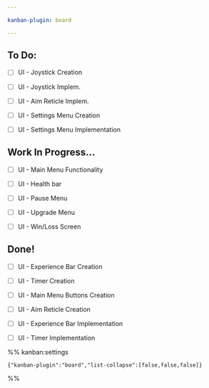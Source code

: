 ```yaml
---

kanban-plugin: board

---
```


## To Do:

- [ ] UI - Joystick Creation
- [ ] UI - Joystick Implem.
- [ ] UI - Aim Reticle Implem.
- [ ] UI - Settings Menu Creation
- [ ] UI - Settings Menu Implementation


## Work In Progress...

- [ ] UI - Main Menu Functionality
- [ ] UI - Health bar
- [ ] UI - Pause Menu
- [ ] UI - Upgrade Menu
- [ ] UI - Win/Loss Screen


## Done!

- [ ] UI - Experience Bar Creation
- [ ] UI - Timer Creation
- [ ] UI - Main Menu Buttons Creation
- [ ] UI - Aim Reticle Creation
- [ ] UI - Experience Bar Implementation
- [ ] UI - Timer Implementation




%% kanban:settings
```
{"kanban-plugin":"board","list-collapse":[false,false,false]}
```
%%